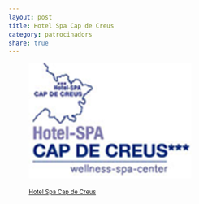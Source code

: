 ```yaml
---
layout: post
title: Hotel Spa Cap de Creus
category: patrocinadors
share: true
---
```


<figure class="text-center">
	<img src="/public/img/hotel-spa-cap-de-creus-patrocinadors-artinpocket-regular.png" alt="Hotel Spa Cap de Creus - patrocinadors d'artipocket/regular" title="Hotel Spa Cap de Creus - patrocinadors d'artipocket/regular">
	<figcaption>
		<p><small><i class="fa fa-external-link"></i> <a href="http://www.hotelcapdecreus.com/" title="Hotel Spa Cap de Creus">Hotel Spa Cap de Creus</a></small></p>
	</figcaption>
</figure>